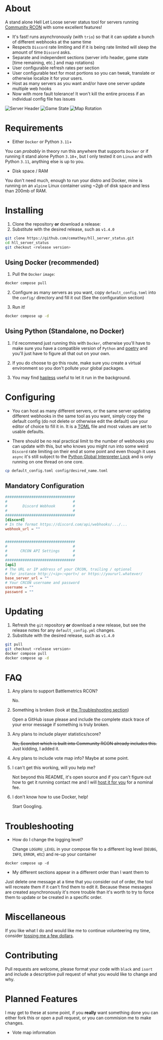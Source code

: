 # About

A stand alone Hell Let Loose server status tool for servers running [Community RCON](https://github.com/MarechJ/hll_rcon_tool) with some excellent features!

- It's fast! runs asynchronously (with `trio`) so that it can update a bunch of different webhooks at the same time
- Respects `Discord` rate limiting and if it is being rate limited will sleep the amount of time `Discord` asks.
- Separate and independent sections (server info header, game state [time remaining, etc.] and map rotations)
- User configurable refresh rates per section
- User configurable text for most portions so you can tweak, translate or otherwise localize it for your users.
- Host as many servers as you want and/or have one server update multiple web hooks
- Now with more fault tolerance! It won't kill the entire process if an individual config file has issues

![Server Header](docs/images/example_header.png)
![Game State](docs/images/example_gamestate.png)
![Map Rotation](docs/images/example_map_rotation.png)

# Requirements

- Either `Docker` or Python `3.11`+

You can _probably_ in theory run this anywhere that supports `Docker` or if running it stand alone Python `3.10`+, but I only tested it on `Linux` and with Python `3.11`, anything else is up to you.

- Disk space / RAM

You don't need much, enough to run your distro and Docker, mine is running on an `alpine` Linux container using ~2gb of disk space and less than 200mb of RAM.

# Installing

1. Clone the repository **or** download a release:
2. Substitute <release version> with the desired release, such as `v1.4.0`

```sh
git clone https://github.com/cemathey/hll_server_status.git
cd hll_server_status
git checkout <release version>
```

## Using Docker (recommended)

1. Pull the `Docker` `image`:

```sh
docker compose pull
```

2. Configure as many servers as you want, copy `default_config.toml` into the `config/` directory and fill it out (See the configuration section)

3. Run it!

```sh
docker compose up -d
```

## Using Python (Standalone, no Docker)

1. I'd recommend just running this with `Docker`, otherwise you'll have to make sure you have a compatible version of `Python` and [poetry](https://python-poetry.org/) and you'll just have to figure all that out on your own.

2. If you do choose to go this route, make sure you create a virtual environment so you don't pollute your global packages.

3. You may find [hapless](https://github.com/bmwant/hapless) useful to let it run in the background.

# Configuring

- You can host as many different servers, or the same server updating different webhooks in the same tool as you want, simply copy the default config (do not delete or otherwise edit the default) use your editor of choice to fill it in. It is a [TOML](https://toml.io/en/) file and most values are set to usable defaults.

- There should be no real practical limit to the number of webhooks you can update with this, but who knows you might run into some weird `Discord` rate limiting on their end at some point and even though it uses `async` it's still subject to the [Python Global Interpreter Lock](https://realpython.com/python-gil/) and is only running on one thread on one core.

```sh
cp default_config.toml config/desired_name.toml
```

## Mandatory Configuration

```toml
################################
#                              #
#       Discord Webhook        #
#                              #
################################
[discord]
# In the format https://discord.com/api/webhooks/.../...
webhook_url = ""


################################
#                              #
#      CRCON API Settings      #
#                              #
################################
[api]
# The URL or IP address of your CRCON, trailing / optional
# for instance http://<ip>:<port>/ or https://yoururl.whatever/
base_server_url = ""
# Your CRCON username and password
username = ""
password = ""
```

# Updating

1. Refresh the `git` repository **or** download a new release, but see the release notes for any `default_config.yml` changes.
2. Substitute <release version> with the desired release, such as `v1.4.0`

```sh
git pull
git checkout <release version>
docker compose pull
docker compose up -d
```

# FAQ

1. Any plans to support Battlemetrics RCON?

   No.

2. Something is broken (look at [the Troubleshooting section](#troubleshooting))

   Open a GitHub issue please and include the complete stack trace of your error message if something is truly broken.

3. Any plans to include player statistics/score?

   ~~No, Scorebot which is built into Community RCON already includes this.~~
   Just kidding, I added it.

5. Any plans to include vote map info?
   Maybe at some point.

6. I can't get this working, will you help me?

   Not beyond this README, it's open source and if you can't figure out how to get it running contact me and I will [host it for you](https://crcon.cc/) for a nominal fee.

8. I don't know how to use Docker, help!

   Start Googling.

# Troubleshooting

- How do I change the logging level?

  Change `LOGURU_LEVEL` in your compose file to a different log level (`DEUBG`, `INFO`, `ERROR`, etc) and re-up your container

```shell
docker compose up -d
```
- My different sections appear in a different order than I want them to

Just delete one message at a time that you consider out of order, the tool will recreate them if it can't find them to edit it. Because these messages are created asynchronously it's more trouble than it's worth to try to force them to update or be created in a specific order.

# Miscellaneous

If you like what I do and would like me to continue volunteering my time, consider [tossing me a few dollars](https://www.buymeacoffee.com/emathey1).

# Contributing

Pull requests are welcome, please format your code with `black` and `isort` and include a descriptive pull request of what you would like to change and why.

# Planned Features

I may get to these at some point, if you **really** want something done you can either fork this or open a pull request, or you can commision me to make changes.

- Vote map information
